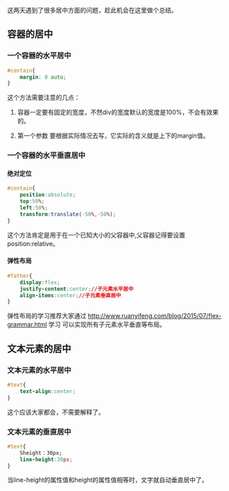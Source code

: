 这两天遇到了很多居中方面的问题，趁此机会在这里做个总结。

## 容器的居中

### 一个容器的水平居中

```css
#contain{
    margin: 0 auto;
}
```

这个方法需要注意的几点：

1. 容器一定要有固定的宽度，不然div的宽度默认的宽度是100%，不会有效果的。

2. 第一个参数 要根据实际情况去写，它实际的含义就是上下的margin值。

### 一个容器的水平垂直居中

#### 绝对定位

```css
#contain{
    position:absolute;
    top:50%;
    left:50%;
    transform:translate(-50%,-50%);
}
```

这个方法肯定是用于在一个已知大小的父容器中,父容器记得要设置position:relative。

#### 弹性布局

```css
#father{
    display:flex;
    justify-content:center;//子元素水平居中
    align-items:center;//子元素垂直居中
}
```

弹性布局的学习推荐大家通过 http://www.ruanyifeng.com/blog/2015/07/flex-grammar.html 学习
可以实现所有子元素水平垂直等布局。

## 文本元素的居中

### 文本元素的水平居中

```css
#text{
    text-align:center;
}
```

这个应该大家都会，不需要解释了。

### 文本元素的垂直居中

```css
#text{
    Sheight：30px;
    line-height:30px;
}
```

当line-height的属性值和height的属性值相等时，文字就自动垂直居中了。
